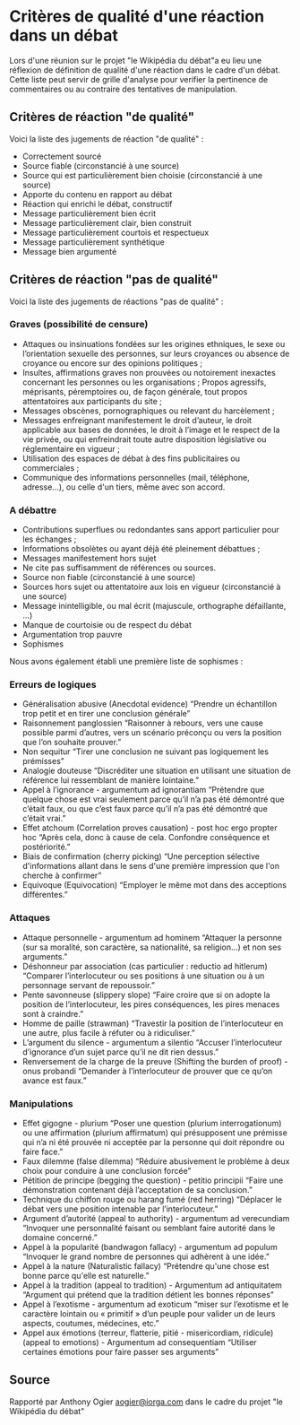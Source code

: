 <!--

---
title: Critères de qualité d'une réaction dans un débat
description: Cette liste peut servir de grille d'analyse pour verifier la pertinence de commentaires ou au contraire des tentatives de manipulation.
image_url: 
---

-->



# Critères de qualité d'une réaction dans un débat

Lors d'une réunion sur le projet "le Wikipédia du débat"a eu lieu une réflexion de définition de qualité d'une réaction  dans le cadre d'un débat. Cette liste peut servir de grille d'analyse pour verifier la pertinence de commentaires ou au contraire des tentatives de manipulation.

## Critères de réaction "de qualité"

Voici la liste des jugements de réaction "de qualité" :

- Correctement sourcé
- Source fiable (circonstancié à une source)
- Source qui est particulièrement bien choisie (circonstancié à une source)
- Apporte du contenu en rapport au débat
- Réaction qui enrichi le débat, constructif
- Message particulièrement bien écrit
- Message particulièrement clair, bien construit
- Message particulièrement courtois et respectueux
- Message particulièrement synthétique
- Message bien argumenté

## Critères de réaction "pas de qualité"

Voici la liste des jugements de réactions "pas de qualité" :

### Graves (possibilité de censure)
- Attaques ou insinuations fondées sur les origines ethniques, le sexe ou l’orientation sexuelle des personnes, sur leurs croyances ou absence de croyance ou encore sur des opinions politiques ;
- Insultes, affirmations graves non prouvées ou notoirement inexactes concernant les personnes ou les organisations ; Propos agressifs, méprisants, péremptoires ou, de façon générale, tout propos attentatoires aux participants du site ;
- Messages obscènes, pornographiques ou relevant du harcèlement ;
- Messages enfreignant manifestement le droit d’auteur, le droit applicable aux bases de données, le droit à l’image et le respect de la vie privée, ou qui enfreindrait toute autre disposition législative ou réglementaire en vigueur ;
- Utilisation des espaces de débat à des fins publicitaires ou commerciales ;
- Communique des informations personnelles (mail, téléphone, adresse...), ou celle d'un tiers, même avec son accord.

### A débattre
- Contributions superflues ou redondantes sans apport particulier pour les échanges ;
- Informations obsolètes ou ayant déjà été pleinement débattues ;
- Messages manifestement hors sujet 
- Ne cite pas suffisamment de références ou sources.
- Source non fiable (circonstancié à une source)
- Sources hors sujet ou attentatoire aux lois en vigueur (circonstancié à une source)
- Message inintelligible, ou mal écrit (majuscule, orthographe défaillante, ...)
- Manque de courtoisie ou de respect du débat
- Argumentation trop pauvre
- Sophismes

Nous avons également établi une première liste de sophismes :

### Erreurs de logiques

- Généralisation abusive (Anecdotal evidence) “Prendre un échantillon trop petit et en tirer une conclusion générale”
- Raisonnement panglossien “Raisonner à rebours, vers une cause possible parmi d’autres, vers un scénario préconçu ou vers la position que l’on souhaite prouver.”
- Non sequitur “Tirer une conclusion ne suivant pas logiquement les prémisses”
- Analogie douteuse “Discréditer une situation en utilisant une situation de référence lui ressemblant de manière lointaine.”
- Appel à l’ignorance - argumentum ad ignorantiam “Prétendre que quelque chose est vrai seulement parce qu’il n’a pas été démontré que c’était faux, ou que c’est faux parce qu’il n’a pas été démontré que c’était vrai.”
- Effet atchoum (Correlation proves causation) - post hoc ergo propter hoc “Après cela, donc à cause de cela. Confondre conséquence et postériorité.”
- Biais de confirmation (cherry picking) “Une perception sélective d'informations allant dans le sens d'une première impression que l'on cherche à confirmer”
- Equivoque (Equivocation) “Employer le même mot dans des acceptions différentes.”

### Attaques

- Attaque personnelle - argumentum ad hominem “Attaquer la personne (sur sa moralité, son caractère, sa nationalité, sa religion…) et non ses arguments.”
- Déshonneur par association (cas particulier : reductio ad hitlerum) “Comparer l’interlocuteur ou ses positions à une situation ou à un personnage servant de repoussoir.”
- Pente savonneuse (slippery slope) “Faire croire que si on adopte la position de l’interlocuteur, les pires conséquences, les pires menaces sont à craindre.”
- Homme de paille (strawman) “Travestir la position de l’interlocuteur en une autre, plus facile à réfuter ou à ridiculiser.”
- L’argument du silence - argumentum a silentio “Accuser l’interlocuteur d’ignorance d’un sujet parce qu’il ne dit rien dessus.”
- Renversement de la charge de la preuve (Shifting the burden of proof) - onus probandi “Demander à l’interlocuteur de prouver que ce qu’on avance est faux.”

### Manipulations

- Effet gigogne - plurium “Poser une question (plurium interrogationum) ou une affirmation (plurium affirmatum) qui présupposent une prémisse qui n’a ni été prouvée ni acceptée par la personne qui doit répondre ou faire face.”
-  Faux dilemme (false dilemma) “Réduire abusivement le problème à deux choix pour conduire à une conclusion forcée”
- Pétition de principe (begging the question) - petitio principii “Faire une démonstration contenant déjà l’acceptation de sa conclusion.”
- Technique du chiffon rouge ou harang fumé (red herring) “Déplacer le débat vers une position intenable par l’interlocuteur.”
- Argument d’autorité (appeal to authority) - argumentum ad verecundiam “Invoquer une personnalité faisant ou semblant faire autorité dans le domaine concerné.”
- Appel à la popularité (bandwagon fallacy) - argumentum ad populum “Invoquer le grand nombre de personnes qui adhèrent à une idée.”
- Appel à la nature (Naturalistic fallacy) “Prétendre qu'une chose est bonne parce qu'elle est naturelle.”
- Appel à la tradition (appeal to tradition) - Argumentum ad antiquitatem “Argument qui prétend que la tradition détient les bonnes réponses”
- Appel à l’exotisme - argumentum ad exoticum “miser sur l’exotisme et le caractère lointain ou « primitif » d’un peuple pour valider un de leurs aspects, coutumes, médecines, etc.”
- Appel aux émotions (terreur, flatterie, pitié - misericordiam, ridicule) (appeal to emotions) - Argumentum ad consequentiam “Utiliser certaines émotions pour faire passer ses arguments”

## Source

Rapporté par Anthony Ogier <aogier@iorga.com> dans le cadre du projet "le Wikipédia du débat"
